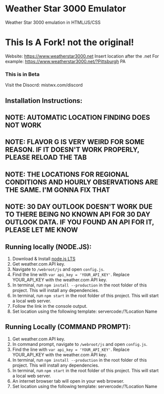 # Weather Star 3000 Emulator
Weather Star 3000 emulation in HTML/JS/CSS

# This Is A Fork! not the original!

Website: https://www.weatherstar3000.net
Insert location after the .net
For example: https://www.weatherstar3000.net/?Pittsburgh PA

### This is in Beta
Visit the Disocrd: mistwx.com/discord
## Installation Instructions:

## NOTE: AUTOMATIC LOCATION FINDING DOES NOT WORK
## NOTE: FLAVOR G IS VERY WEIRD FOR SOME REASON. IF IT DOESN'T WORK PROPERLY, PLEASE RELOAD THE TAB
## NOTE: THE LOCATIONS FOR REGIONAL CONDITIONS AND HOURLY OBSERVATIONS ARE THE SAME. I'M GONNA FIX THAT
## NOTE: 30 DAY OUTLOOK DOESN'T WORK DUE TO THERE BEING NO KNOWN API FOR 30 DAY OUTLOOK DATA. IF YOU FOUND AN API FOR IT, PLEASE LET ME KNOW

## Running locally (NODE.JS):
1. Download & Install [node.js LTS](https://nodejs.org/en/)
2. Get weather.com API key.
3. Navigate to `/webroot/js` and open `config.js`.
4. Find the line with `var api_key = 'YOUR_API_KEY'`. Replace YOUR_API_KEY with the weather.com API key.
5. In terminal, run `npm install --production` in the root folder of this project. This will install any dependencies.
6. In terminal, run `npm start` in the root folder of this project. This will start a local web server.
7. Follow the link in the console output.
8. Set location using the following template: servercode:/?Location Name

## Running Locally (COMMAND PROMPT):
1. Get weather.com API key.
2. In command prompt, navigate to `/webroot/js` and open `config.js`.
3. Find the line with `var api_key = 'YOUR_API_KEY'`. Replace YOUR_API_KEY with the weather.com API key.
4. In terminal, run `npm install --production` in the root folder of this project. This will install any dependencies.
5. In terminal, run `npm start` in the root folder of this project. This will start a local web server.
6. An internet browser tab will open in your web browser.
7. Set location using the following template: servercode:/?Location Name
